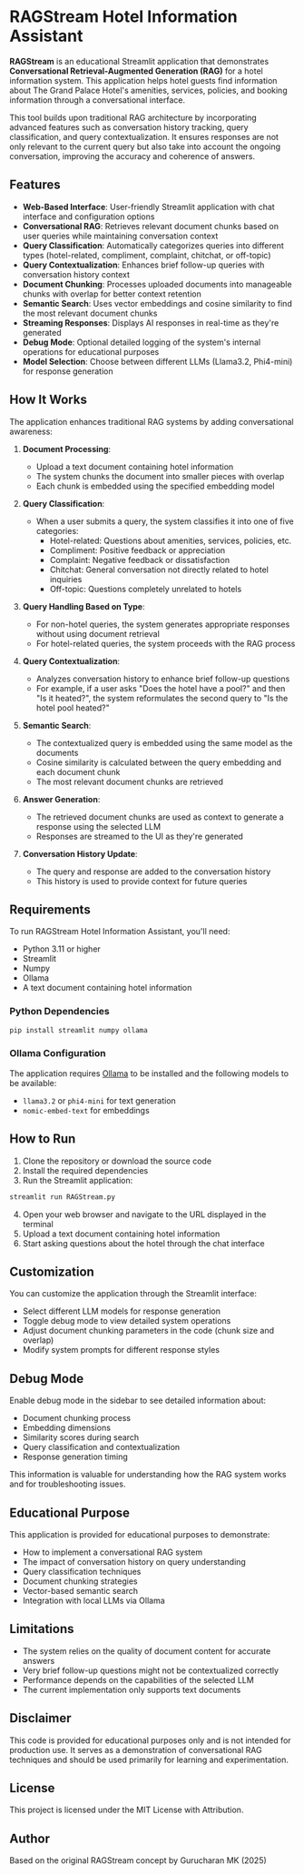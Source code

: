 # RAGStream Hotel Information Assistant

**RAGStream** is an educational Streamlit application that demonstrates **Conversational Retrieval-Augmented Generation (RAG)** for a hotel information system. This application helps hotel guests find information about The Grand Palace Hotel's amenities, services, policies, and booking information through a conversational interface.

This tool builds upon traditional RAG architecture by incorporating advanced features such as conversation history tracking, query classification, and query contextualization. It ensures responses are not only relevant to the current query but also take into account the ongoing conversation, improving the accuracy and coherence of answers.

## Features

- **Web-Based Interface**: User-friendly Streamlit application with chat interface and configuration options
- **Conversational RAG**: Retrieves relevant document chunks based on user queries while maintaining conversation context
- **Query Classification**: Automatically categorizes queries into different types (hotel-related, compliment, complaint, chitchat, or off-topic)
- **Query Contextualization**: Enhances brief follow-up queries with conversation history context
- **Document Chunking**: Processes uploaded documents into manageable chunks with overlap for better context retention
- **Semantic Search**: Uses vector embeddings and cosine similarity to find the most relevant document chunks
- **Streaming Responses**: Displays AI responses in real-time as they're generated
- **Debug Mode**: Optional detailed logging of the system's internal operations for educational purposes
- **Model Selection**: Choose between different LLMs (Llama3.2, Phi4-mini) for response generation

## How It Works

The application enhances traditional RAG systems by adding conversational awareness:

1. **Document Processing**:
   - Upload a text document containing hotel information
   - The system chunks the document into smaller pieces with overlap
   - Each chunk is embedded using the specified embedding model

2. **Query Classification**:
   - When a user submits a query, the system classifies it into one of five categories:
     - Hotel-related: Questions about amenities, services, policies, etc.
     - Compliment: Positive feedback or appreciation
     - Complaint: Negative feedback or dissatisfaction
     - Chitchat: General conversation not directly related to hotel inquiries
     - Off-topic: Questions completely unrelated to hotels

3. **Query Handling Based on Type**:
   - For non-hotel queries, the system generates appropriate responses without using document retrieval
   - For hotel-related queries, the system proceeds with the RAG process

4. **Query Contextualization**:
   - Analyzes conversation history to enhance brief follow-up questions
   - For example, if a user asks "Does the hotel have a pool?" and then "Is it heated?", the system reformulates the second query to "Is the hotel pool heated?"

5. **Semantic Search**:
   - The contextualized query is embedded using the same model as the documents
   - Cosine similarity is calculated between the query embedding and each document chunk
   - The most relevant document chunks are retrieved

6. **Answer Generation**:
   - The retrieved document chunks are used as context to generate a response using the selected LLM
   - Responses are streamed to the UI as they're generated

7. **Conversation History Update**:
   - The query and response are added to the conversation history
   - This history is used to provide context for future queries

## Requirements

To run RAGStream Hotel Information Assistant, you'll need:

- Python 3.11 or higher
- Streamlit
- Numpy
- Ollama
- A text document containing hotel information

### Python Dependencies

```bash
pip install streamlit numpy ollama
```

### Ollama Configuration

The application requires [Ollama](https://ollama.ai/) to be installed and the following models to be available:

- `llama3.2` or `phi4-mini` for text generation
- `nomic-embed-text` for embeddings

## How to Run

1. Clone the repository or download the source code
2. Install the required dependencies
3. Run the Streamlit application:

```bash
streamlit run RAGStream.py
```

4. Open your web browser and navigate to the URL displayed in the terminal
5. Upload a text document containing hotel information
6. Start asking questions about the hotel through the chat interface

## Customization

You can customize the application through the Streamlit interface:

- Select different LLM models for response generation
- Toggle debug mode to view detailed system operations
- Adjust document chunking parameters in the code (chunk size and overlap)
- Modify system prompts for different response styles

## Debug Mode

Enable debug mode in the sidebar to see detailed information about:

- Document chunking process
- Embedding dimensions
- Similarity scores during search
- Query classification and contextualization
- Response generation timing

This information is valuable for understanding how the RAG system works and for troubleshooting issues.

## Educational Purpose

This application is provided for educational purposes to demonstrate:

- How to implement a conversational RAG system
- The impact of conversation history on query understanding
- Query classification techniques
- Document chunking strategies
- Vector-based semantic search
- Integration with local LLMs via Ollama

## Limitations

- The system relies on the quality of document content for accurate answers
- Very brief follow-up questions might not be contextualized correctly
- Performance depends on the capabilities of the selected LLM
- The current implementation only supports text documents

## Disclaimer

This code is provided for educational purposes only and is not intended for production use. It serves as a demonstration of conversational RAG techniques and should be used primarily for learning and experimentation.

## License

This project is licensed under the MIT License with Attribution.

## Author

Based on the original RAGStream concept by Gurucharan MK (2025)
